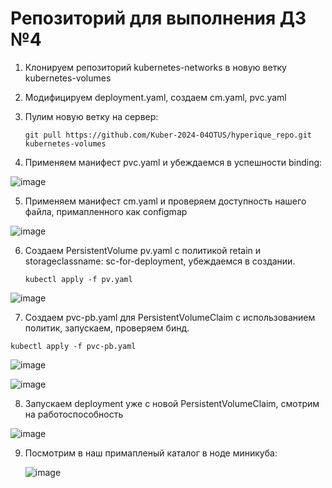 # Репозиторий для выполнения ДЗ №4
1. Клонируем репозиторий kubernetes-networks в новую ветку kubernetes-volumes

2. Модифицируем deployment.yaml, создаем cm.yaml, pvc.yaml

   
3. Пулим новую ветку на сервер:

   `git pull https://github.com/Kuber-2024-04OTUS/hyperique_repo.git kubernetes-volumes`


4. Применяем манифест pvc.yaml и убеждаемся в успешности binding:

![image](https://github.com/Kuber-2024-04OTUS/hyperique_repo/assets/90676858/d96a9a88-08af-46c1-9891-8fcedfa54dbb)


5. Применяем манифест cm.yaml и проверяем доступность нашего файла, примапленного как configmap
 
  
![image](https://github.com/Kuber-2024-04OTUS/hyperique_repo/assets/90676858/43384947-7d16-4c09-9f06-1bdbe413d849)


   
6. Создаем PersistentVolume pv.yaml c политикой retain и storageclassname: sc-for-deployment, убеждаемся в создании.


   `kubectl apply -f pv.yaml`

   
![image](https://github.com/Kuber-2024-04OTUS/hyperique_repo/assets/90676858/10635209-70fa-4781-a2ef-25baaf9f9825)

   

7. Создаем pvc-pb.yaml для PersistentVolumeClaim с использованием политик, запускаем, проверяем бинд.

 `kubectl apply -f pvc-pb.yaml`

 ![image](https://github.com/Kuber-2024-04OTUS/hyperique_repo/assets/90676858/05277e8d-0c10-4bbc-89fa-7ca8075f5693)

 ![image](https://github.com/Kuber-2024-04OTUS/hyperique_repo/assets/90676858/db965551-4b47-4b0a-85e8-8980b4d1e3e2)



8. Запускаем deployment уже с новой PersistentVolumeClaim, смотрим на работоспособность
   
![image](https://github.com/Kuber-2024-04OTUS/hyperique_repo/assets/90676858/6c3a2e81-3c60-4281-a256-eb66475d4645)

9. Посмотрим в наш примапленый каталог в ноде миникуба:

    ![image](https://github.com/Kuber-2024-04OTUS/hyperique_repo/assets/90676858/ba196b70-664a-4dd2-af15-6be56b95d633)


